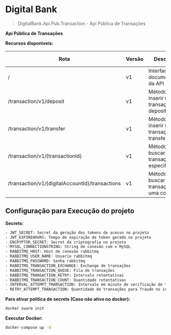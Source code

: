 # Digital Bank

>DigitalBank.Api.Pub.Transaction - Api Pública de Transações


**Api Pública de Transações**

**Recursos disponiveis:**

| Rota | Versão |Descrição | HTTP Method | Autenticação |
| -- | -- | -- | -- | -- |
| / | v1 |Interface para documentação da API| GET | |
| /transaction/v1/deposit | v1 | Método para inserir uma transação deposito | POST |  [:white_check_mark:] |
| /transaction/v1/transfer | v1 | Método para inserir uma transação transferencia | POST |  [:white_check_mark:] |
| /transaction/v1/{transactionId} | v1 | Método para buscar uma transação especifica | GET |  [:white_check_mark:] |
| /transaction/v1/{digitalAccountId}/transactions | v1 | Método para buscar as transações de uma conta | GET |  [:white_check_mark:]|

## Configuração para Execução do projeto

**Secrets:**

```sh
- JWT_SECRET: Secret da geração dos tokens de acesso no projeto
- JWT_EXPIREHOURS: Tempo de expiração de token gerado no projeto
- ENCRYPTOR_SECRET: Secret da criptografia no projeto
- MYSQL_CONNECTIONSTRING: String de conexão com o MySQL
- RABBITMQ_HOST: Host de conexão rabbitmq
- RABBITMQ_USER_NAME: Usuario rabbitmq
- RABBITMQ_PASSWORD: Senha rabbitmq
- RABBITMQ_TRANSACTION_EXCHANGE: Exchange de transações
- RABBITMQ_TRANSACTION_QUEUE: Fila de transações
- RABBITMQ_TRANSACTION_RETRY: Intervalo retentativas
- RABBITMQ_TRANSACTION_COUNT: Quantidade retentativas
- INTERVAL_ATTEMPT_TRANSACTION: Intervalo em minuto de verificação de transações para fraude
- RETRY_ATTEMPT_TRANSACTION: Quantidade de transações para fraude no intervalo especificado
```

**Para ativar politica de secrets (Caso não ativo no docker):**

```sh
docker swarm init
```

**Executar Docker:**

```sh
docker-compose up -d
```
